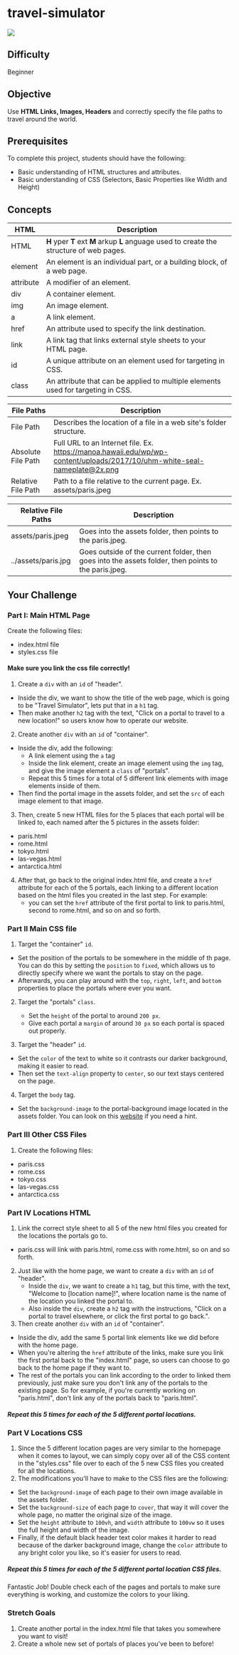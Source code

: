 # travel-simulator

![](assets/example.png)


## Difficulty
Beginner
## Objective

Use **HTML Links, Images, Headers** and correctly specify the file paths to travel around the world.

## Prerequisites

To complete this project, students should have the following:
* Basic understanding of HTML structures and attributes.
* Basic understanding of CSS (Selectors, Basic Properties like Width and Height)

## Concepts

| HTML      | Description                                                                               |
|-----------|-------------------------------------------------------------------------------------------|
| HTML      | **H** yper **T** ext **M** arkup **L** anguage used to create the structure of web pages. |
| element   | An element is an individual part, or a building block, of a web page.                     |
| attribute | A modifier of an element.                                                                 |
| div       | A container element.                                                                      |
| img       | An image element.                                                                         |
| a         | A link element.                                                                           |
| href      | An attribute used to specify the link destination.                                        |
| link      | A link tag that links external style sheets to your HTML page.                            |
| id        | A unique attribute on an element used for targeting in CSS.                               |
| class     | An attribute that can be applied to multiple elements used for targeting in CSS.          |

| File Paths         | Description                                                                                                              |
|--------------------|--------------------------------------------------------------------------------------------------------------------------|
| File Path          | Describes the location of a file in a web site's folder structure.                                                       |
| Absolute File Path | Full URL to an Internet file. Ex. https://manoa.hawaii.edu/wp/wp-content/uploads/2017/10/uhm-white-seal-nameplate@2x.png |
| Relative File Path | Path to a file relative to the current page. Ex. assets/paris.jpeg                                                       |

| Relative File Paths | Description                                                                                          |
|---------------------|------------------------------------------------------------------------------------------------------|
| assets/paris.jpeg   | Goes into the assets folder, then points to the paris.jpeg.                                          |
| ../assets/paris.jpg | Goes outside of the current folder, then goes into the assets folder, then points to the paris.jpeg. |

## Your Challenge

### Part I: Main HTML Page

Create the following files:

* index.html file
* styles.css file

#### Make sure you link the css file correctly!

1. Create a ```div``` with an ```id``` of "header".
* Inside the div, we want to show the title of the web page, which is going to be "Travel Simulator", lets put that in a ```h1``` tag.
* Then make another ```h2``` tag with the text, "Click on a portal to travel to a new location!" so users know how to operate our website. 

2. Create another ```div``` with an ```id``` of "container".
* Inside the div, add the following:
    * A link element using the ```a``` tag
    * Inside the link element, create an image element using the ```img``` tag, and give the image element a ```class``` of "portals".
    * Repeat this 5 times for a total of 5 different link elements with image elements inside of them.
* Then find the portal image in the assets folder, and set the ```src``` of each image element to that image.

3. Then, create 5 new HTML files for the 5 places that each portal will be linked to, each named after the 5 pictures in the assets folder:
* paris.html
* rome.html
* tokyo.html
* las-vegas.html
* antarctica.html

4. After that, go back to the original index.html file, and create a ```href``` attribute for each of the 5 portals, each linking to a different location based on the html files you created in the last step. For example:
   * you can set the ```href``` attribute of the first portal to link to paris.html, second to rome.html, and so on and so forth. 

### Part II Main CSS file

1. Target the "container" ```id```.

* Set the position of the portals to be somewhere in the middle of th page. You can do this by setting the ```position``` to ```fixed```, which allows us to directly specify where we want the portals to stay on the page.
* Afterwards, you can play around with the ```top```, ```right```, ```left```, and ```bottom``` properties to place the portals where ever you want. 

2. Target the "portals" ```class```.
   * Set the ```height``` of the portal to around ```200 px```.
   * Give each portal a ```margin``` of around ```30 px``` so each portal is spaced out properly.

3. Target the "header" ```id```.
* Set the ```color``` of the text to white so it contrasts our darker background, making it easier to read. 
* Then set the ```text-align``` property to ```center```, so our text stays centered on the page. 

4. Target the ```body``` tag.
* Set the ```background-image``` to the portal-background image located in the assets folder. You can look on this [website](https://www.w3schools.com/css/css_background_image.asp) if you need a hint.

### Part III Other CSS Files

1. Create the following files:
* paris.css
* rome.css
* tokyo.css
* las-vegas.css
* antarctica.css

### Part IV Locations HTML

1. Link the correct style sheet to all 5 of the new html files you created for the locations the portals go to. 
* paris.css will link with paris.html, rome.css with rome.html, so on and so forth. 
2. Just like with the home page, we want to create a ```div``` with an ```id``` of "header".
   * Inside the ```div```, we want to create a ```h1``` tag, but this time, with the text, "Welcome to [location name]!", where location name is the name of the location you linked the portal to. 
   * Also inside the ```div```, create a ```h2``` tag with the instructions, "Click on a portal to travel elsewhere, or click the first portal to go back.".
3. Then create another ```div``` with an ```id``` of "container".
* Inside the div, add the same 5 portal link elements like we did before with the home page.
* When you're altering the ```href``` attribute of the links, make sure you link the first portal back to the "index.html" page, so users can choose to go back to the home page if they want to.
* The rest of the portals you can link according to the order to linked them previously, just make sure you don't link any of the portals to the existing page. So for example, if you're currently working on "paris.html", don't link any of the portals back to "paris.html". 

##### Repeat this 5 times for each of the 5 different portal locations.

### Part V Locations CSS

1. Since the 5 different location pages are very similar to the homepage when it comes to layout, we can simply copy over all of the CSS content in the "styles.css" file over to each of the 5 new CSS files you created for all the locations.
2. The modifications you'll have to make to the CSS files are the following:
* Set the ```background-image``` of each page to their own image available in the assets folder.
* Set the ```background-size``` of each page to ```cover```, that way it will cover the whole page, no matter the original size of the image. 
* Set the ```height``` attribute to ```100vh```, and ```width``` attribute to ```100vw``` so it uses the full height and width of the image. 
* Finally, if the default black header text color makes it harder to read because of the darker background image, change the ```color``` attribute to any bright color you like, so it's easier for users to read. 

##### Repeat this 5 times for each of the 5 different portal location CSS files. 

Fantastic Job! Double check each of the pages and portals to make sure everything is working, and customize the colors to your liking. 

### Stretch Goals

1. Create another portal in the index.html file that takes you somewhere you want to visit!
2. Create a whole new set of portals of places you've been to before!